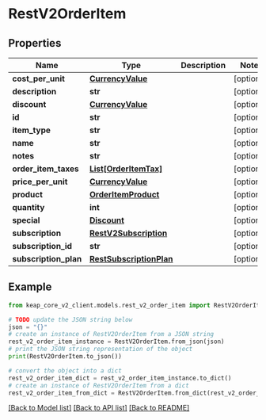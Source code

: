 # RestV2OrderItem


## Properties

Name | Type | Description | Notes
------------ | ------------- | ------------- | -------------
**cost_per_unit** | [**CurrencyValue**](CurrencyValue.md) |  | [optional] 
**description** | **str** |  | [optional] 
**discount** | [**CurrencyValue**](CurrencyValue.md) |  | [optional] 
**id** | **str** |  | [optional] 
**item_type** | **str** |  | [optional] 
**name** | **str** |  | [optional] 
**notes** | **str** |  | [optional] 
**order_item_taxes** | [**List[OrderItemTax]**](OrderItemTax.md) |  | [optional] 
**price_per_unit** | [**CurrencyValue**](CurrencyValue.md) |  | [optional] 
**product** | [**OrderItemProduct**](OrderItemProduct.md) |  | [optional] 
**quantity** | **int** |  | [optional] 
**special** | [**Discount**](Discount.md) |  | [optional] 
**subscription** | [**RestV2Subscription**](RestV2Subscription.md) |  | [optional] 
**subscription_id** | **str** |  | [optional] 
**subscription_plan** | [**RestSubscriptionPlan**](RestSubscriptionPlan.md) |  | [optional] 

## Example

```python
from keap_core_v2_client.models.rest_v2_order_item import RestV2OrderItem

# TODO update the JSON string below
json = "{}"
# create an instance of RestV2OrderItem from a JSON string
rest_v2_order_item_instance = RestV2OrderItem.from_json(json)
# print the JSON string representation of the object
print(RestV2OrderItem.to_json())

# convert the object into a dict
rest_v2_order_item_dict = rest_v2_order_item_instance.to_dict()
# create an instance of RestV2OrderItem from a dict
rest_v2_order_item_from_dict = RestV2OrderItem.from_dict(rest_v2_order_item_dict)
```
[[Back to Model list]](../README.md#documentation-for-models) [[Back to API list]](../README.md#documentation-for-api-endpoints) [[Back to README]](../README.md)


